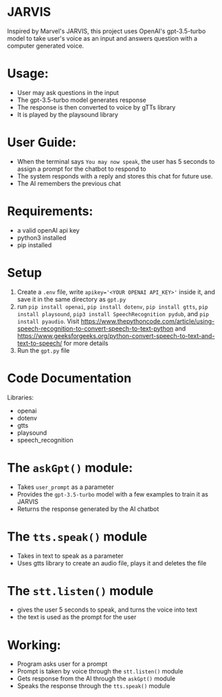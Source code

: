 # JARVIS
Inspired by Marvel's JARVIS, this project uses OpenAI's gpt-3.5-turbo model to take user's voice as an input and answers question with a computer generated voice.

# Usage:
- User may ask questions in the input
- The gpt-3.5-turbo model generates response
- The response is then converted to voice by gTTs library
- It is played by the playsound library

# User Guide:
- When the terminal says `You may now speak`, the user has 5 seconds to assign a prompt for the chatbot to respond to
- The system responds with a reply and stores this chat for future use.
- The AI remembers the previous chat

# Requirements: 
- a valid openAI api key
- python3 installed
- pip installed
# Setup
1. Create a `.env` file, write `apikey='<YOUR OPENAI API_KEY>'` inside it, and save it in the same directory as `gpt.py`
2. run `pip install openai`, `pip install dotenv`, `pip install gtts`, `pip install playsound`, `pip3 install SpeechRecognition pydub`, and `pip install pyaudio`. Visit https://www.thepythoncode.com/article/using-speech-recognition-to-convert-speech-to-text-python  and https://www.geeksforgeeks.org/python-convert-speech-to-text-and-text-to-speech/ for more details
3. Run the `gpt.py` file

# Code Documentation
Libraries:
- openai
- dotenv
- gtts
- playsound
- speech_recognition

# The `askGpt()` module:
- Takes `user_prompt` as a parameter
- Provides the `gpt-3.5-turbo` model with a few examples to train it as JARVIS
- Returns the response generated by the AI chatbot

# The `tts.speak()` module
- Takes in text to speak as a parameter
- Uses gtts library to create an audio file, plays it and deletes the file

# The `stt.listen()` module
- gives the user 5 seconds to speak, and turns the voice into text
- the text is used as the prompt for the user

# Working:
- Program asks user for a prompt
- Prompt is taken by voice through the `stt.listen()` module
- Gets response from the AI through the `askGpt()` module
- Speaks the response through the `tts.speak()` module